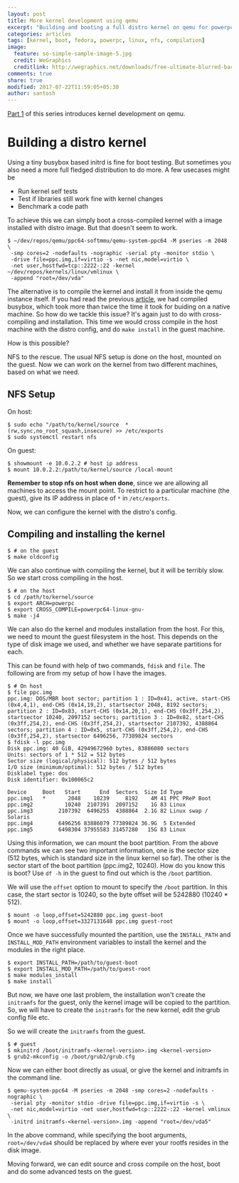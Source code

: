 ```yaml
---
layout: post
title: More kernel development using qemu
excerpt: "Building and booting a full distro kernel on qemu for powerpc"
categories: articles
tags: [kernel, boot, fedora, powerpc, linux, nfs, compilation]
image:
  feature: so-simple-sample-image-5.jpg
  credit: WeGraphics
  creditlink: http://wegraphics.net/downloads/free-ultimate-blurred-background-pack/
comments: true
share: true
modified: 2017-07-22T11:59:05+05:30
author: santosh
---
```


[Part 1](/articles/powerpc-kernel-development-on-qemu/) of this series introduces
kernel development on qemu.

# Building a distro kernel

Using a tiny busybox based initrd is fine for boot testing. But sometimes you
also need a more full fledged distribution to do more. A few usecases might be

  - Run kernel self tests
  - Test if libraries still work fine with kernel changes
  - Benchmark a code path
  
To achieve this we can simply boot a cross-compiled kernel with a image
installed with distro image. But that doesn't seem to work.

```console
$ ~/dev/repos/qemu/ppc64-softmmu/qemu-system-ppc64 -M pseries -m 2048 \
 -smp cores=2 -nodefaults -nographic -serial pty -monitor stdio \
 -drive file=ppc.img,if=virtio -s -net nic,model=virtio \
 -net user,hostfwd=tcp::2222-:22 -kernel ~/dev/repos/kernels/linux/vmlinux \
 -append "root=/dev/vda"
```

The alternative is to compile the kernel and install it from inside the qemu
instance itself. If you had read the
previous
[article](http://www.fossix.org/articles/powerpc-kernel-development-on-qemu/),
we had compiled busybox, which took more than twice the time it took for
buiding on a native machine. So how do we tackle this issue? It's again just to
do with cross-compiling and installation. This time we would cross compile in
the host machine with the distro config, and do `make install` in the guest
machine.

How is this possible?

NFS to the rescue. The usual NFS setup is done on the host, mounted on the
guest. Now we can work on the kernel from two different machines, based on what
we need.

## NFS Setup

On host:

```console
$ sudo echo "/path/to/kernel/source  *(rw,sync,no_root_squash,insecure) >> /etc/exports
$ sudo systemctl restart nfs
```

On guest:

```console
$ showmount -e 10.0.2.2 # host ip address
$ mount 10.0.2.2:/path/to/kernel/source /local-mount
```

**Remember to stop nfs on host when done**, since we are allowing all machines to
access the mount point. To restrict to a particular machine (the guest), give
its IP address in place of `*` in `/etc/exports`.

Now, we can configure the kernel with the distro's config.

## Compiling and installing the kernel

```console
$ # on the guest
$ make oldconfig
```

We can also continue with compiling the kernel, but it will be terribly slow. So
we start cross compiling in the host.

```console
$ # on the host
$ cd /path/to/kernel/source
$ export ARCH=powerpc
$ export CROSS_COMPILE=powerpc64-linux-gnu-
$ make -j4
```

We can also do the kernel and modules installation from the host. For this, we
need to mount the guest filesystem in the host. This depends on the type of disk
image we used, and whether we have separate partitions for each.

This can be found with help of two commands, `fdisk` and `file`. The following
are from my setup of how I have the images.

```console
$ # On host
$ file ppc.img
ppc.img: DOS/MBR boot sector; partition 1 : ID=0x41, active, start-CHS (0x4,4,1), end-CHS (0x14,19,2), startsector 2048, 8192 sectors; partition 2 : ID=0x83, start-CHS (0x14,20,1), end-CHS (0x3ff,254,2), startsector 10240, 2097152 sectors; partition 3 : ID=0x82, start-CHS (0x3ff,254,2), end-CHS (0x3ff,254,2), startsector 2107392, 4388864 sectors; partition 4 : ID=0x5, start-CHS (0x3ff,254,2), end-CHS (0x3ff,254,2), startsector 6496256, 77389824 sectors
$ fdisk -l ppc.img
Disk ppc.img: 40 GiB, 42949672960 bytes, 83886080 sectors
Units: sectors of 1 * 512 = 512 bytes
Sector size (logical/physical): 512 bytes / 512 bytes
I/O size (minimum/optimal): 512 bytes / 512 bytes
Disklabel type: dos
Disk identifier: 0x100065c2

Device     Boot   Start      End  Sectors  Size Id Type
ppc.img1   *       2048    10239     8192    4M 41 PPC PReP Boot
ppc.img2          10240  2107391  2097152    1G 83 Linux
ppc.img3        2107392  6496255  4388864  2.1G 82 Linux swap / Solaris
ppc.img4        6496256 83886079 77389824 36.9G  5 Extended
ppc.img5        6498304 37955583 31457280   15G 83 Linux
```

Using this information, we can mount the boot partition. From the above commands
we can see two important information, one is the sector size (512 bytes, which
is standard size in the linux kernel so far). The other is the sector start of
the boot partition (ppc.img2, 10240). How do you know this is boot? Use `df -h`
in the guest to find out which is the `/boot` partition.

We will use the `offset` option to mount to specify the `/boot` partition. In
this case, the start sector is 10240, so the byte offset will be 5242880
(10240 * 512).

```console
$ mount -o loop,offset=5242880 ppc.img guest-boot
$ mount -o loop,offset=3327131648 ppc.img guest-root
```

Once we have successfully mounted the partition, use the `INSTALL_PATH` and
`INSTALL_MOD_PATH` environment variables to install the kernel and the modules
in the right place.

```console
$ export INSTALL_PATH=/path/to/guest-boot
$ export INSTALL_MOD_PATH=/path/to/guest-root
$ make modules_install
$ make install
```

But now, we have one last problem, the installation won't create the `initramfs`
for the guest, only the kernel image will be copied to the partition. So, we
will have to create the `initramfs` for the new kernel, edit the grub config
file etc.

So we will create the `initramfs` from the guest.

```console
$ # guest
$ mkinitrd /boot/initramfs-<kernel-version>.img <kernel-version>
$ grub2-mkconfig -o /boot/grub2/grub.cfg
```

Now we can either boot directly as usual, or give the kernel and initramfs in
the command line.

```console
$ qemu-system-ppc64 -M pseries -m 2048 -smp cores=2 -nodefaults -nographic \
 -serial pty -monitor stdio -drive file=ppc.img,if=virtio -s \
 -net nic,model=virtio -net user,hostfwd=tcp::2222-:22 -kernel vmlinux \
 -initrd initramfs-<kernel-version>.img -append "root=/dev/vda5"
```

In the above command, while specifying the boot arguments, `root=/dev/vda4`
should be replaced by where ever your rootfs resides in the disk image.

Moving forward, we can edit source and cross compile on the host, boot and do
some advanced tests on the guest.
